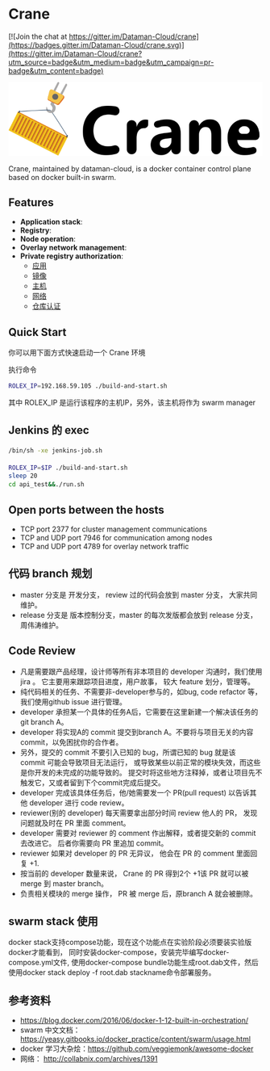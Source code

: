 # Crane

[![Join the chat at https://gitter.im/Dataman-Cloud/crane](https://badges.gitter.im/Dataman-Cloud/crane.svg)](https://gitter.im/Dataman-Cloud/crane?utm_source=badge&utm_medium=badge&utm_campaign=pr-badge&utm_content=badge)

![Crane](doc/img/crane-logo-black.png)

Crane, maintained by dataman-cloud, is a docker container control plane based on docker built-in swarm.

## Features

  * **Application stack**:
  * **Registry**:
  * **Node operation**:
  * **Overlay network management**:
  * **Private registry authorization**:
    * [应用](get-started/stack.md)
    * [镜像](get-started/registry.md)
    * [主机](get-started/node.md)
    * [网络](get-started/network.md)
    * [仓库认证](get-started/registry-auth.md)

## Quick Start

你可以用下面方式快速启动一个 Crane 环境

执行命令

  ```bash
  ROLEX_IP=192.168.59.105 ./build-and-start.sh
  ```
其中 ROLEX_IP 是运行该程序的主机IP，另外，该主机将作为 swarm manager

## Jenkins 的 exec

  ```bash
  /bin/sh -xe jenkins-job.sh

  ROLEX_IP=$IP ./build-and-start.sh
  sleep 20
  cd api_test&&./run.sh
  ```

## Open ports between the hosts

- TCP port 2377 for cluster management communications
- TCP and UDP port 7946 for communication among nodes
- TCP and UDP port 4789 for overlay network traffic


## 代码 branch 规划

- master 分支是 开发分支， review 过的代码会放到 master 分支， 大家共同维护。
- release 分支是 版本控制分支，master 的每次发版都会放到 release 分支， 周伟涛维护。

## Code Review


- 凡是需要跟产品经理，设计师等所有非本项目的 developer 沟通时，我们使用 jira 。 它主要用来跟踪项目进度，用户故事， 较大 feature 划分，管理等。
- 纯代码相关的任务、不需要非-developer参与的，如bug, code refactor 等，我们使用github issue 进行管理。
- developer 承担某一个具体的任务A后，它需要在这里新建一个解决该任务的 git branch A。
- developer 将实现A的 commit 提交到branch A。不要将与项目无关的内容 commit，以免困扰你的合作者。
- 另外，提交的 commit 不要引入已知的 bug，所谓已知的 bug 就是该 commit 可能会导致项目无法运行， 或导致某些以前正常的模块失效，而这些是你开发的未完成的功能导致的。 提交时将这些地方注释掉，或者让项目先不触发它，又或者留到下个commit完成后提交。
- developer 完成该具体任务后，他/她需要发一个 PR(pull request) 以告诉其他 developer 进行 code review。
- reviewer(别的 developer) 每天需要拿出部分时间 review 他人的 PR， 发现问题就及时在 PR 里面 comment。
- developer 需要对 reviewer 的 comment 作出解释，或者提交新的 commit 去改进它。 后者你需要向 PR 里追加 commit。
- reviewer 如果对 developer 的 PR 无异议， 他会在 PR 的 comment 里面回复 +1.
- 按当前的 developer 数量来说， Crane 的 PR 得到2个 +1该 PR 就可以被 merge 到 master branch。
- 负责相关模块的 merge 操作， PR 被 merge 后，原branch A 就会被删除。


## swarm stack 使用

docker stack支持compose功能，现在这个功能点在实验阶段必须要装实验版docker才能看到，
同时安装docker-compose，安装完毕编写docker-compose.yml文件,
使用docker-compose bundle功能生成root.dab文件，然后使用docker stack deploy -f root.dab stackname命令部署服务。

## 参考资料

* https://blog.docker.com/2016/06/docker-1-12-built-in-orchestration/
* swarm 中文文档： https://yeasy.gitbooks.io/docker_practice/content/swarm/usage.html
* docker 学习大杂烩：https://github.com/veggiemonk/awesome-docker
* 网络： http://collabnix.com/archives/1391
